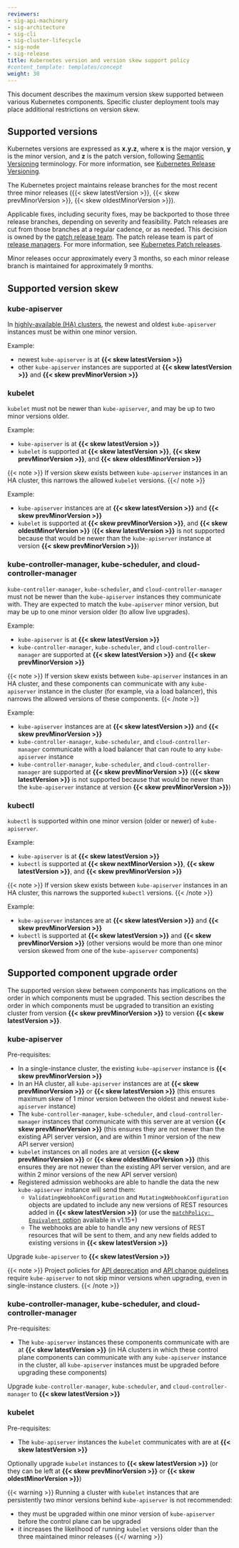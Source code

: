 ```yaml
---
reviewers:
- sig-api-machinery
- sig-architecture
- sig-cli
- sig-cluster-lifecycle
- sig-node
- sig-release
title: Kubernetes version and version skew support policy
#content_template: templates/concept
weight: 30
---
```


<!-- overview -->
This document describes the maximum version skew supported between various Kubernetes components.
Specific cluster deployment tools may place additional restrictions on version skew.


<!-- body -->

## Supported versions

Kubernetes versions are expressed as **x.y.z**,
where **x** is the major version, **y** is the minor version, and **z** is the patch version, following [Semantic Versioning](http://semver.org/) terminology.
For more information, see [Kubernetes Release Versioning](https://github.com/kubernetes/community/blob/master/contributors/design-proposals/release/versioning.md#kubernetes-release-versioning).

The Kubernetes project maintains release branches for the most recent three minor releases ({{< skew latestVersion >}}, {{< skew prevMinorVersion >}}, {{< skew oldestMinorVersion >}}).

Applicable fixes, including security fixes, may be backported to those three release branches, depending on severity and feasibility.
Patch releases are cut from those branches at a regular cadence, or as needed.
This decision is owned by the [patch release team](https://github.com/kubernetes/sig-release/blob/master/release-engineering/role-handbooks/patch-release-team.md#release-timing).
The patch release team is part of [release managers](https://github.com/kubernetes/sig-release/blob/master/release-managers.md). For more information, see [Kubernetes Patch releases](https://github.com/kubernetes/sig-release/blob/master/releases/patch-releases.md).

Minor releases occur approximately every 3 months, so each minor release branch is maintained for approximately 9 months.

## Supported version skew

### kube-apiserver

In [highly-available (HA) clusters](/docs/setup/production-environment/tools/kubeadm/high-availability/), the newest and oldest `kube-apiserver` instances must be within one minor version.

Example:

* newest `kube-apiserver` is at **{{< skew latestVersion >}}**
* other `kube-apiserver` instances are supported at **{{< skew latestVersion >}}** and **{{< skew prevMinorVersion >}}**

### kubelet

`kubelet` must not be newer than `kube-apiserver`, and may be up to two minor versions older.

Example:

* `kube-apiserver` is at **{{< skew latestVersion >}}**
* `kubelet` is supported at **{{< skew latestVersion >}}**, **{{< skew prevMinorVersion >}}**, and **{{< skew oldestMinorVersion >}}**

{{< note >}}
If version skew exists between `kube-apiserver` instances in an HA cluster, this narrows the allowed `kubelet` versions.
{{</ note >}}

Example:

* `kube-apiserver` instances are at **{{< skew latestVersion >}}** and **{{< skew prevMinorVersion >}}**
* `kubelet` is supported at **{{< skew prevMinorVersion >}}**, and **{{< skew oldestMinorVersion >}}** (**{{< skew latestVersion >}}** is not supported because that would be newer than the `kube-apiserver` instance at version **{{< skew prevMinorVersion >}}**)

### kube-controller-manager, kube-scheduler, and cloud-controller-manager

`kube-controller-manager`, `kube-scheduler`, and `cloud-controller-manager` must not be newer than the `kube-apiserver` instances they communicate with. They are expected to match the `kube-apiserver` minor version, but may be up to one minor version older (to allow live upgrades).

Example:

* `kube-apiserver` is at **{{< skew latestVersion >}}**
* `kube-controller-manager`, `kube-scheduler`, and `cloud-controller-manager` are supported at **{{< skew latestVersion >}}** and **{{< skew prevMinorVersion >}}**

{{< note >}}
If version skew exists between `kube-apiserver` instances in an HA cluster, and these components can communicate with any `kube-apiserver` instance in the cluster (for example, via a load balancer), this narrows the allowed versions of these components.
{{< /note >}}

Example:

* `kube-apiserver` instances are at **{{< skew latestVersion >}}** and **{{< skew prevMinorVersion >}}**
* `kube-controller-manager`, `kube-scheduler`, and `cloud-controller-manager` communicate with a load balancer that can route to any `kube-apiserver` instance
* `kube-controller-manager`, `kube-scheduler`, and `cloud-controller-manager` are supported at **{{< skew prevMinorVersion >}}** (**{{< skew latestVersion >}}** is not supported because that would be newer than the `kube-apiserver` instance at version **{{< skew prevMinorVersion >}}**)

### kubectl

`kubectl` is supported within one minor version (older or newer) of `kube-apiserver`.

Example:

* `kube-apiserver` is at **{{< skew latestVersion >}}**
* `kubectl` is supported at **{{< skew nextMinorVersion >}}**, **{{< skew latestVersion >}}**, and **{{< skew prevMinorVersion >}}**

{{< note >}}
If version skew exists between `kube-apiserver` instances in an HA cluster, this narrows the supported `kubectl` versions.
{{< /note >}}

Example:

* `kube-apiserver` instances are at **{{< skew latestVersion >}}** and **{{< skew prevMinorVersion >}}**
* `kubectl` is supported at **{{< skew latestVersion >}}** and **{{< skew prevMinorVersion >}}** (other versions would be more than one minor version skewed from one of the `kube-apiserver` components)

## Supported component upgrade order

The supported version skew between components has implications on the order in which components must be upgraded.
This section describes the order in which components must be upgraded to transition an existing cluster from version **{{< skew prevMinorVersion >}}** to version **{{< skew latestVersion >}}**.

### kube-apiserver

Pre-requisites:

* In a single-instance cluster, the existing `kube-apiserver` instance is **{{< skew prevMinorVersion >}}**
* In an HA cluster, all `kube-apiserver` instances are at **{{< skew prevMinorVersion >}}** or **{{< skew latestVersion >}}** (this ensures maximum skew of 1 minor version between the oldest and newest `kube-apiserver` instance)
* The `kube-controller-manager`, `kube-scheduler`, and `cloud-controller-manager` instances that communicate with this server are at version **{{< skew prevMinorVersion >}}** (this ensures they are not newer than the existing API server version, and are within 1 minor version of the new API server version)
* `kubelet` instances on all nodes are at version **{{< skew prevMinorVersion >}}** or **{{< skew oldestMinorVersion >}}** (this ensures they are not newer than the existing API server version, and are within 2 minor versions of the new API server version)
* Registered admission webhooks are able to handle the data the new `kube-apiserver` instance will send them:
  * `ValidatingWebhookConfiguration` and `MutatingWebhookConfiguration` objects are updated to include any new versions of REST resources added in **{{< skew latestVersion >}}** (or use the [`matchPolicy: Equivalent` option](/docs/reference/access-authn-authz/extensible-admission-controllers/#matching-requests-matchpolicy) available in v1.15+)
  * The webhooks are able to handle any new versions of REST resources that will be sent to them, and any new fields added to existing versions in **{{< skew latestVersion >}}**

Upgrade `kube-apiserver` to **{{< skew latestVersion >}}**

{{< note >}}
Project policies for [API deprecation](/docs/reference/using-api/deprecation-policy/) and
[API change guidelines](https://github.com/kubernetes/community/blob/master/contributors/devel/sig-architecture/api_changes.md)
require `kube-apiserver` to not skip minor versions when upgrading, even in single-instance clusters.
{{< /note >}}

### kube-controller-manager, kube-scheduler, and cloud-controller-manager

Pre-requisites:

* The `kube-apiserver` instances these components communicate with are at **{{< skew latestVersion >}}** (in HA clusters in which these control plane components can communicate with any `kube-apiserver` instance in the cluster, all `kube-apiserver` instances must be upgraded before upgrading these components)

Upgrade `kube-controller-manager`, `kube-scheduler`, and `cloud-controller-manager` to **{{< skew latestVersion >}}**

### kubelet

Pre-requisites:

* The `kube-apiserver` instances the `kubelet` communicates with are at **{{< skew latestVersion >}}**

Optionally upgrade `kubelet` instances to **{{< skew latestVersion >}}** (or they can be left at **{{< skew prevMinorVersion >}}** or **{{< skew oldestMinorVersion >}}**)

{{< warning >}}
Running a cluster with `kubelet` instances that are persistently two minor versions behind `kube-apiserver` is not recommended:

* they must be upgraded within one minor version of `kube-apiserver` before the control plane can be upgraded
* it increases the likelihood of running `kubelet` versions older than the three maintained minor releases
{{</ warning >}}
